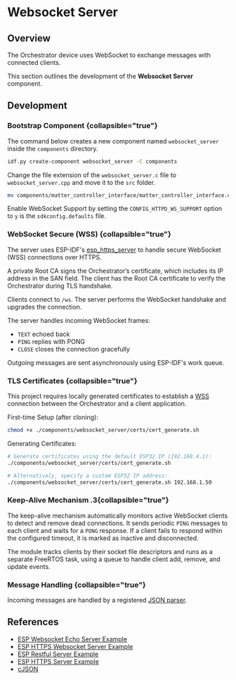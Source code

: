 # Websocket Server

## Overview

The Orchestrator device uses WebSocket to exchange messages with connected clients.

This section outlines the development of the **Websocket Server** component.

## Development

### Bootstrap Component {collapsible="true"}

The command below creates a new component named `websocket_server` inside the `components` directory.

```Bash
idf.py create-component websocket_server -C components
```

Change the file extension of the `websocket_server.c` file to `websocket_server.cpp` and move it
to the `src` folder.

```Bash
mv components/matter_controller_interface/matter_controller_interface.c components/matter_controller_interface/src/matter_controller_interface.cpp
```

Enable WebSocket Support by setting the `CONFIG_HTTPD_WS_SUPPORT` option to `y` is the `sdkconfig.defaults` file.

### WebSocket Secure (WSS) {collapsible="true"}

The server uses
ESP-IDF's [esp_https_server](https://github.com/espressif/esp-idf/tree/master/components/esp_https_server) to handle
secure WebSocket (WSS) connections over HTTPS.

A private Root CA signs the Orchestrator’s certificate, which includes its IP address in the SAN field. The client has
the Root CA certificate to verify the Orchestrator during TLS handshake.

Clients connect to `/ws`. The server performs the WebSocket handshake and upgrades the connection.

The server handles incoming WebSocket frames:

- `TEXT` echoed back
- `PING` replies with PONG
- `CLOSE` closes the connection gracefully

Outgoing messages are sent asynchronously using ESP-IDF's work queue.

### TLS Certificates {collapsible="true"}

This project requires locally generated certificates to establish a [WSS](#websocket-secure-wss) connection between the
Orchestrator and a client application.

First-time Setup (after cloning):

```Bash
chmod +x ./components/websocket_server/certs/cert_generate.sh
```

Generating Certificates:

```Bash
# Generate certificates using the default ESP32 IP (192.168.4.1):
./components/websocket_server/certs/cert_generate.sh

# Alternatively, specify a custom ESP32 IP address:
./components/websocket_server/certs/cert_generate.sh 192.168.1.50
```

### Keep-Alive Mechanism .3{collapsible="true"}

The keep-alive mechanism automatically monitors active WebSocket clients to detect and remove dead connections. It sends
periodic `PING` messages to each client and waits for a `PONG` response. If a client fails to respond within the
configured timeout, it is marked as inactive and disconnected.

The module tracks clients by their socket file descriptors and runs as a separate FreeRTOS task, using a queue to handle
client add, remove, and update events.

### Message Handling {collapsible="true"}

Incoming messages are handled by a registered [JSON parser](Messages.md).

## References

- [ESP Websocket Echo Server Example](https://github.com/espressif/esp-idf/tree/master/examples/protocols/http_server/ws_echo_server)
- [ESP HTTPS Websocket Server Example](https://github.com/espressif/esp-idf/tree/master/examples/protocols/https_server/wss_server)
- [ESP Restful Server Example](https://github.com/espressif/esp-idf/tree/master/examples/protocols/http_server/restful_server)
- [ESP HTTPS Server Example](https://github.com/espressif/esp-idf/tree/master/examples/protocols/https_server/simple)
- [cJSON](https://github.com/espressif/esp-idf/tree/master/components/json)